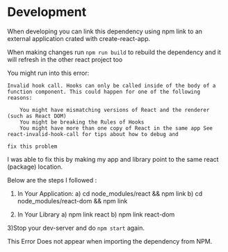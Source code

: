 # Development

When developing you can link this dependency using npm link to an external application crated with create-react-app.

When making changes run `npm run build` to rebuild the dependency and it will refresh in the other react project too


You might run into this error: 


    Invalid hook call. Hooks can only be called inside of the body of a function component. This could happen for one of the following reasons:

        You might have mismatching versions of React and the renderer (such as React DOM)
        You might be breaking the Rules of Hooks
        You might have more than one copy of React in the same app See react-invalid-hook-call for tips about how to debug and

    fix this problem

I was able to fix this by making my app and library point to the same react (package) location.

Below are the steps I followed :
1. In Your Application:
a) cd node_modules/react && npm link
b) cd node_modules/react-dom && npm link

2. In Your Library
a) npm link react
b) npm link react-dom

3)Stop your dev-server and do `npm start` again.

This Error Does not appear when importing the dependency from NPM.